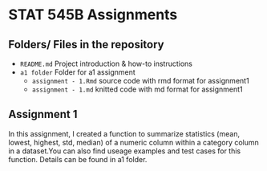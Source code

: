 
# STAT 545B Assignments

## Folders/ Files in the repository
- `README.md` Project introduction & how-to instructions
- `a1 folder` Folder for a1 assignment
  - `assignment - 1.Rmd` source code with rmd format for assignment1
  - `assignment - 1.md` knitted code with md format for assignment1


 
  
## Assignment 1
In this assignment, I created a function to summarize statistics (mean, lowest, highest, std, median) of a numeric column within a category column in a dataset.You can also find useage examples and test cases for this function. Details can be found in a1 folder.
  
